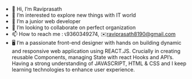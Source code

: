 - 👋 Hi, I’m Raviprasath
- 👀 I’m interested to explore new things with IT world
- 🌱 I’m a junior web developer
- 💞️ I’m looking to collaborate on perfect organization
- 📫 How to reach me : 📞9360349274, ✉️raviprasath8190@gmail.com
- 🖥️ I’m a passionate front-end designer with hands on building dynamic and responsive web application using
     REACT.JS. Crucially in creating reusable Components, managing State with react Hooks and API’s. Having
     a strong understanding of JAVASCRIPT, HTML & CSS and I keep learning technologies to enhance user
     experience.

<!---
raviprasath8190/raviprasath8190 is a ✨ special ✨ repository because its `README.md` (this file) appears on your GitHub profile.
You can click the Preview link to take a look at your changes.
--->
